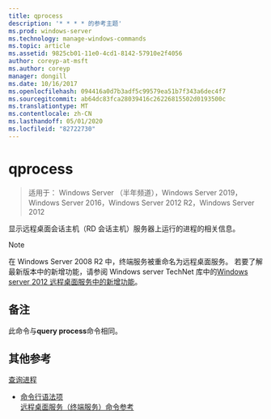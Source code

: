```yaml
---
title: qprocess
description: '* * * * 的参考主题'
ms.prod: windows-server
ms.technology: manage-windows-commands
ms.topic: article
ms.assetid: 9825cb01-11e0-4cd1-8142-57910e2f4056
author: coreyp-at-msft
ms.author: coreyp
manager: dongill
ms.date: 10/16/2017
ms.openlocfilehash: 094416a0d7b3adf5c99579ea51b7f343a6dec4f7
ms.sourcegitcommit: ab64dc83fca28039416c26226815502d0193500c
ms.translationtype: MT
ms.contentlocale: zh-CN
ms.lasthandoff: 05/01/2020
ms.locfileid: "82722730"
---
```

# <a name="qprocess"></a>qprocess

> 适用于： Windows Server （半年频道），Windows Server 2019，Windows Server 2016，Windows Server 2012 R2，Windows Server 2012

显示远程桌面会话主机（RD 会话主机）服务器上运行的进程的相关信息。

> [!NOTE]
> 在 Windows Server 2008 R2 中，终端服务被重命名为远程桌面服务。 若要了解最新版本中的新增功能，请参阅 Windows server TechNet 库中的[Windows server 2012 远程桌面服务中的新增功能](https://technet.microsoft.com/library/hh831527)。

## <a name="remarks"></a>备注
此命令与**query process**命令相同。

## <a name="additional-references"></a>其他参考
[查询进程](query-process.md)  
- [命令行语法项](command-line-syntax-key.md)  
[远程桌面服务（终端服务）命令参考](remote-desktop-services-terminal-services-command-reference.md)  
